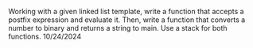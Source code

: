 Working with a given linked list template, write a function that accepts a postfix expression and 
evaluate it. Then, write a function that converts a number to binary and returns a string to main.
Use a stack for both functions. 10/24/2024
